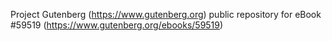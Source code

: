 Project Gutenberg (https://www.gutenberg.org) public repository for
eBook #59519 (https://www.gutenberg.org/ebooks/59519)
